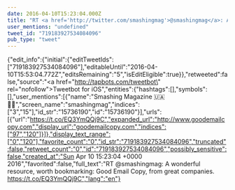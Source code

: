 ```yaml
---
date: 2016-04-10T15:23:04.000Z
title: "RT <a href='http://twitter.com/smashingmag'>@smashingmag</a>: A wonderful resource, worth bookmarking: Good Email Copy, from great companies. https://t.co/EQ3YmQQj9C″"
user_mentions: "undefined"
tweet_id: "719183927534084096"
pub_type: "tweet"
---
```

{"edit_info":{"initial":{"editTweetIds":["719183927534084096"],"editableUntil":"2016-04-10T15:53:04.772Z","editsRemaining":"5","isEditEligible":true}},"retweeted":false,"source":"<a href=\"http://tapbots.com/tweetbot\" rel=\"nofollow\">Tweetbot for iΟS</a>","entities":{"hashtags":[],"symbols":[],"user_mentions":[{"name":"Smashing Magazine 🇺🇦 🏳️‍🌈","screen_name":"smashingmag","indices":["3","15"],"id_str":"15736190","id":"15736190"}],"urls":[{"url":"https://t.co/EQ3YmQQj9C","expanded_url":"http://www.goodemailcopy.com","display_url":"goodemailcopy.com","indices":["97","120"]}]},"display_text_range":["0","120"],"favorite_count":"0","id_str":"719183927534084096","truncated":false,"retweet_count":"0","id":"719183927534084096","possibly_sensitive":false,"created_at":"Sun Apr 10 15:23:04 +0000 2016","favorited":false,"full_text":"RT @smashingmag: A wonderful resource, worth bookmarking: Good Email Copy, from great companies. https://t.co/EQ3YmQQj9C","lang":"en"}
